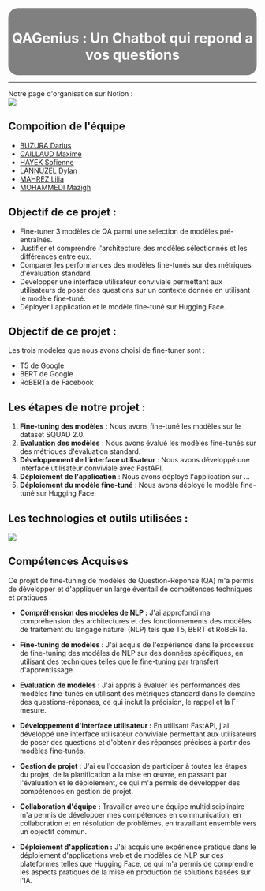 <div align="justifiy">

<div style="background-color: gray; border-radius: 20px; padding: 5px">
    <h1 style="text-align: center; padding: 0px; color: white">QAGenius : Un Chatbot qui repond a vos questions</h1>
</div>

<hr>

Notre page d'organisation sur Notion : <a href="https://giant-corn-823.notion.site/Tableau-de-bord-de-projet-63e367b79a7043299a9899185d0a1655"></br>![](https://skillicons.dev/icons?i=notion&theme=dark)</a>

## Compoition de l'équipe

- [BUZURA Darius](https://github.com/DariusAlex03)
- [CAILLAUD Maxime](https://github.com/MaximeCaillaud)
- [HAYEK Sofienne](https://github.com/sxfiene)
- [LANNUZEL Dylan](https://github.com/didi955)
- [MAHREZ Lilia](https://github.com/)
- [MOHAMMEDI Mazigh](https://github.com/)


## Objectif de ce projet : 

* Fine-tuner 3 modèles de QA parmi une selection de modèles pré-entraînés.
* Justifier et comprendre l'architecture des modèles sélectionnés et les différences entre eux.
* Comparer les performances des modèles fine-tunés sur des métriques d'évaluation standard.
* Developper une interface utilisateur conviviale permettant aux utilisateurs de poser des questions sur un contexte donnée en utilisant le modèle fine-tuné.
* Déployer l'application et le modèle fine-tuné sur Hugging Face.

<!-- Il faut faire un tableau avec les espaces de déploiement de projet et le placer ici -->

## Objectif de ce projet :
Les trois modèles que nous avons choisi de fine-tuner sont :
* T5 de Google
* BERT de Google
* RoBERTa de Facebook

## Les étapes de notre projet :
1. **Fine-tuning des modèles** : Nous avons fine-tuné les modèles sur le dataset SQUAD 2.0.
2. **Evaluation des modèles** : Nous avons évalué les modèles fine-tunés sur des métriques d'évaluation standard.
3. **Développement de l'interface utilisateur** : Nous avons développé une interface utilisateur conviviale avec FastAPI.
4. **Déploiement de l'application** : Nous avons déployé l'application sur ...
5. **Déploiement du modèle fine-tuné** : Nous avons déployé le modèle fine-tuné sur Hugging Face.


## Les technologies et outils utilisées :

![](https://skillicons.dev/icons?i=fastapi,tensorflow,github,notion,discord&theme=dark)

## Compétences Acquises

Ce projet de fine-tuning de modèles de Question-Réponse (QA) m'a permis de développer et d'appliquer un large éventail de compétences techniques et pratiques :

- **Compréhension des modèles de NLP :** J'ai approfondi ma compréhension des architectures et des fonctionnements des modèles de traitement du langage naturel (NLP) tels que T5, BERT et RoBERTa.

- **Fine-tuning de modèles :** J'ai acquis de l'expérience dans le processus de fine-tuning des modèles de NLP sur des données spécifiques, en utilisant des techniques telles que le fine-tuning par transfert d'apprentissage.

- **Evaluation de modèles :** J'ai appris à évaluer les performances des modèles fine-tunés en utilisant des métriques standard dans le domaine des questions-réponses, ce qui inclut la précision, le rappel et la F-mesure.

- **Développement d'interface utilisateur :** En utilisant FastAPI, j'ai développé une interface utilisateur conviviale permettant aux utilisateurs de poser des questions et d'obtenir des réponses précises à partir des modèles fine-tunés.

- **Gestion de projet :** J'ai eu l'occasion de participer à toutes les étapes du projet, de la planification à la mise en œuvre, en passant par l'évaluation et le déploiement, ce qui m'a permis de développer des compétences en gestion de projet.

- **Collaboration d'équipe :** Travailler avec une équipe multidisciplinaire m'a permis de développer mes compétences en communication, en collaboration et en résolution de problèmes, en travaillant ensemble vers un objectif commun.

- **Déploiement d'application :** J'ai acquis une expérience pratique dans le déploiement d'applications web et de modèles de NLP sur des plateformes telles que Hugging Face, ce qui m'a permis de comprendre les aspects pratiques de la mise en production de solutions basées sur l'IA.

</div>
